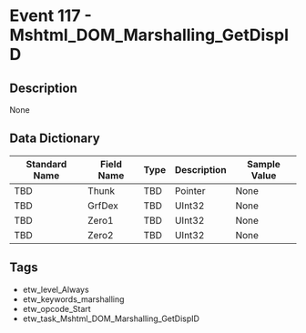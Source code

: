 # Event 117 - Mshtml_DOM_Marshalling_GetDispID

## Description
None

## Data Dictionary
|Standard Name|Field Name|Type|Description|Sample Value|
|---|---|---|---|---|
|TBD|Thunk|TBD|Pointer|None|None|
|TBD|GrfDex|TBD|UInt32|None|None|
|TBD|Zero1|TBD|UInt32|None|None|
|TBD|Zero2|TBD|UInt32|None|None|

## Tags
* etw_level_Always
* etw_keywords_marshalling
* etw_opcode_Start
* etw_task_Mshtml_DOM_Marshalling_GetDispID